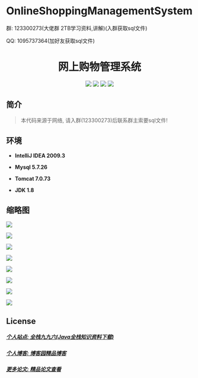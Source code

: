 # OnlineShoppingManagementSystem

<p>群: 123300273(大佬群 2TB学习资料,讲解)(入群获取sql文件)</p>
<p>QQ: 1095737364(加好友获取sql文件)</p>

<p><h1 align="center">网上购物管理系统</h1></p>

<p align="center">
	<img src="https://img.shields.io/badge/jdk-1.8-orange.svg"/>
    <img src="https://img.shields.io/badge/servlet-5.x-lightgrey.svg"/>
    <img src="https://img.shields.io/badge/jsp-3.x-blue.svg"/>
    <img src="https://img.shields.io/badge/jdbc-3.x-blue.svg"/>
</p>

## 简介

> 本代码来源于网络, 请入群(123300273)后联系群主索要sql文件!
>





## 环境

- <b>IntelliJ IDEA 2009.3</b>

- <b>Mysql 5.7.26</b>

- <b>Tomcat 7.0.73</b>

- <b>JDK 1.8</b>


## 缩略图

![](https://img2020.cnblogs.com/blog/588112/202101/588112-20210110005425331-399755418.png)

![](https://img2020.cnblogs.com/blog/588112/202101/588112-20210110005435526-1846740395.png)

![](https://img2020.cnblogs.com/blog/588112/202101/588112-20210110005444678-1300681931.png)

![](https://img2020.cnblogs.com/blog/588112/202101/588112-20210110005453734-1711242235.png)

![](https://img2020.cnblogs.com/blog/588112/202101/588112-20210110005502090-2132276903.png)

![](https://img2020.cnblogs.com/blog/588112/202101/588112-20210110005521760-351046927.png)

![](https://img2020.cnblogs.com/blog/588112/202101/588112-20210110005532123-1538917668.png)

![](https://img2020.cnblogs.com/blog/588112/202101/588112-20210110005541961-915563500.png)

## License

##### [个人站点: 全栈九九六(Java全栈知识资料下载)](https://www.blog996.com/)
##### [个人博客: 博客园精品博客](https://www.cnblogs.com/yysbolg/)
##### [更多论文: 精品论文查看](https://www.cnblogs.com/yysbolg/category/1886262.html)

